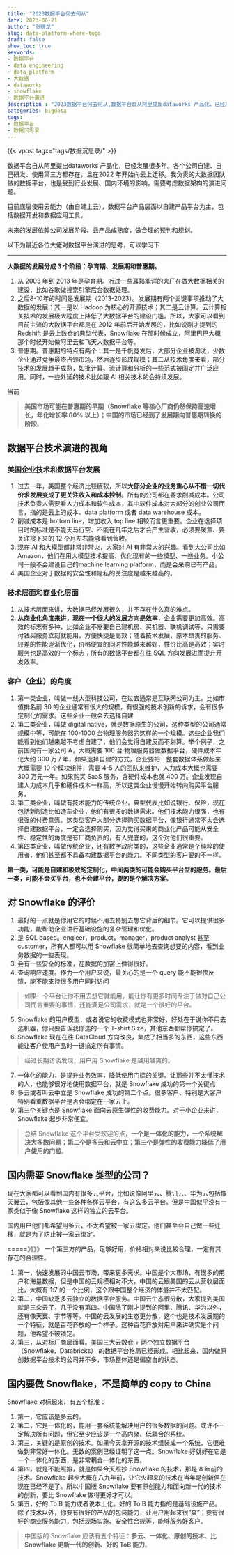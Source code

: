 ```yaml
---
title: "2023数据平台何去何从"
date: 2023-06-21
author: "张晓龙"
slug: data-platform-where-togo
draft: false
show_toc: true
keywords:
- 数据平台
- data engineering
- data platform
- 大数据
- dataworks
- snowflake
- 数据平台演进
description : "2023数据平台何去何从,数据平台自从阿里提出dataworks 产品化，已经发展很多年。各个公司自建、自己研发、使用第三方都存在，且在2022 年开始向云上迁移。我负责的大数据团队做的数据平台，也是受到行业发展、国内环境的影响，需要考虑数据架构的演进问题。"
categories: bigdata
tags:
- 数据平台
- 数据沉思录
---
```


{{< vpost tagx="tags/数据沉思录/" >}}

数据平台自从阿里提出dataworks 产品化，已经发展很多年。各个公司自建、自己研发、使用第三方都存在，且在2022 年开始向云上迁移。我负责的大数据团队做的数据平台，也是受到行业发展、国内环境的影响，需要考虑数据架构的演进问题。

目前底层使用云能力（由自建上云），数据平台产品层面以自建产品平台为主，包括数据开发和数据应用工具。

未来的发展依赖公司发展阶段、云产品成熟度，做合理的预判和规划。

以下为最近各位大佬对数据平台演进的思考，可以学习下

---

**大数据的发展分成 3 个阶段：孕育期、发展期和普惠期。**

1. 从 2003 年到 2013 年是孕育期。听过一些耳熟能详的大厂在做大数据相关的建设，比如谷歌做搜索引擎后台数据处理。
2. 之后8-10年的时间是发展期（2013-2023）。发展期有两个关键事项推动了大数据的发展：其一是以 Hadoop 为核心的开源技术；其二是云计算。云计算相关技术的发展极大程度上降低了大数据平台的建设门槛。所以，大家可以看到目前主流的大数据平台都是在 2012 年前后开始发展的，比如说刚才提到的 Redshift 是云上数仓的典型代表，Snowflake 在那时候成立，阿里巴巴大概那个时候开始做阿里云和飞天大数据平台等。
3. 普惠期。普惠期的特点有两个：其一是千帆竞发后，大部分企业被淘汰，少数企业通过竞争最终占领市场，然后逐步形成规模；其二从技术角度来看，部分技术的发展趋于成熟，如批计算、流计算和分析的一些范式被固定并广泛应用。同时，一些外延的技术比如跟 AI 相关技术的会持续发展。

当前

> **美国市场可能在普惠期的早期（Snowflake 等核心厂商仍然保持高速增长，年化增长率 60% 以上）；中国的市场已经到了发展期向普惠期转换的阶段**。

## 数据平台技术演进的视角

### 美国企业技术和数据平台发展

1. 过去一年，美国整个经济比较疲软，所以**大部分企业的业务重心从不惜一切代价求发展变成了更关注收入和成本控制**。所有的公司都在要求削减成本。公司技术负责人需要看人力成本和软件成本，其中软件成本对大部分的创业公司而言，指的是云上的成本、data platform 或者 data warehouse 成本。
2. 削减成本是 bottom line，增加收入 top line 相较而言更重要。企业在选择项目时的标准是不能天马行空、不能在几年之后才会产生营收，必须要聚焦、要关注接下来的 12 个月左右能够看到营收。
3. 现在 AI 和大模型都非常非常火，大家对 AI 有非常大的兴趣。看到大公司比如 Amazon，他们在用大模型技术提高、优化现有的一些模型、一些业务。小公司一般不会建设自己的machine learning platform，而是会采购已有产品。
4. 美国企业对于数据的安全性和隐私的关注度是越来越高的。

### 技术层面和商业化层面

1. 从技术层面来讲，大数据已经发展很久，并不存在什么真的难点。
2. **从商业化角度来讲，现在一个很大的发展方向是效率**，企业需要更加高效。高效的标志有多种，比如企业不需要自己建机房、买机器、联机调试等，只需要付钱买服务立刻就能用，方便快捷是高效；随着技术发展，原本昂贵的服务、较差的性能逐渐优化，价格便宜的同时性能越来越好，性价比高是高效；实时服务也是高效的一个标志；所有的数据平台都在往 SQL 方向发展进而提升开发效率。

### 客户（企业）的角度

1. 第一类企业，叫做一线大型科技公司，在过去通常是互联网公司为主。比如市值排名前 30 的企业通常有很大的规模，有很强的技术创新的诉求，会有很多定制化的需求。这些企业一般会去选择自建
2. 第二类企业，叫做 digital native，就是数据原生的公司，这种类型的公司通常规模中等，可能在 100-1000 台物理服务器的这样的一个规模。这些企业我们能看到他们越来越不考虑自建了，他们会觉得自建反而不划算。举个例子，之前国内有一家公司 A，大概需要 100 台 物理服务器做数据平台，硬件成本年化大约 300 万 / 年，如果选择自建的方式，企业要把一整套数据体系做起来大概需要 10 个模块组件，需要 4-5 人的团队来维护，人力成本大概也需要 300 万元一年。如果购买 SaaS 服务，含硬件成本也就 400 万。企业发现自建人力成本几乎和硬件成本一样高，所以这类企业慢慢开始转向购买平台服务。
3. 第三类企业，叫做有技术能力的传统企业，典型代表比如说银行、保险，现在包括新制造比如造车企业，他们有很多的数据需求。他们技术能力很强，也有很强的付费意愿。这类型客户大部分选择购买数据平台，像银行通常不太会选择自建数据平台，一定会选择购买，因为觉得买来的商业化产品可能从安全性、稳定性的角度是有厂商负责的，有人兜底的，这个对他们很重要。
4. 第四类企业，叫做传统企业，还有数字政府类的，这些企业通常是个纯粹的使用者，他们甚至都不具备构建数据平台的能力。不同类型的客户要的不一样。

**第一类，可能是自建和极致的定制化，中间两类的可能会购买平台型的服务。最后一类，可能不会买平台，也不会建平台，要的是个解决方案。**

## 对 Snowflake 的评价

1. 最好的一点就是你用它的时候不用去特别去想它背后的细节。它可以提供很多功能，能帮助企业进行基础设施的复杂管理和优化。
2. 是 SQL based。engieer，product，manager，product analyst 甚至 customer，所有人都可以用 Snowflake 很简单地去查询想要的内容，看到业务数据的一些表现。
3. 会有一些安全的标准，在数据的加密上做得很好。
4. 查询响应速度。作为一个用户来说，最关心的是一个 query 能不能很快反馈，能不能支持很多用户同时访问

> 如果一个平台让你不用去想它就能用，能让你有更多时间专注于做对自己公司而言重要的事情，还能满足公司需求，就是一个很好的平台。

5. Snowflake 的用户模型，或者说它的收费模式也非常好，好处在于说你不用去选机器，你只要告诉我你选的一个 T-shirt Size，其他东西都帮你搞定了。
6. Snowflake 现在在往 DataCloud 方向改良，集成了相当多的东西，这些东西能让客户使用产品时一键搞定所有事情。

> 经过长期访谈发现，用户用 Snowflake 是越用越爽的。

7. 一体化的能力，是提升业务效率，降低使用门槛的关键。让那些并不太懂技术的人，也能够很好地使用数据平台，就是 Snowflake 成功的第一个关键点
8. 多云或者叫云中立是 Snowflake 成功的第二个点。很多客户、特别是大客户特别看重数据平台是否会绑定在一家云上。
9. 第三个关键点是 Snowflake 面向云原生弹性的收费能力。对于小企业来讲， Snowflake 起步非常便宜。

> 总结 Snowflake 这个平台受欢迎的点，**一个是一体化的能力，一个系统解决大多数问题；第二个是多云和云中立；第三个是弹性的收费能力降低了用户使用的门槛**。

## 国内需要 Snowflake 类型的公司？

现在大家都可以看到国内有很多云平台，比如说像阿里云、腾讯云、华为云包括像天翼云，包括像其他一些各种各样云平台，有这么多云平台。但是中国似乎没有一家类似于像 Snowflake 这样的独立的云平台。

国内用户他们都希望用多云，不太希望被一家云绑定。他们甚至会自己做一些迁移，就是为了防止被一家云绑定。

=====》》》》 一个第三方的产品，足够好用，价格相对来说比较合理，一定有其存在的合理性。

1. 第一，快速发展的中国云市场，带来更多需求。中国是个大市场，有很多的用户和海量数据，但是中国的云规模相对不大，中国的云跟美国的云从营收层面比，大概有 1:7 的一个比例，这个跟中国整个经济的体量并不太匹配。
2. 第二，中国缺乏多云独立的数据平台服务。中国云生态很分散，大家提到美国就是三朵云了，几乎没有第四。中国除了刚才提到的阿里、腾讯、华为以外，还有像天翼、字节等等。中国的云发展的生态更分散，这个也是技术发展期的一个特征，就是百花齐放的一个样子。这种百花齐放对用户来讲确实是个问题，他希望不被锁定。
3. 第三，从对标厂商层面看。美国三大云数仓 + 两个独立数据平台（Snowflake，Databricks） 的数据平台格局已经形成。相比起来，国内做原创数据平台技术的公司并不多，市场整体还是偏空白的状态。

## 国内要做 Snowflake，不是简单的 copy to China

Snowflake 对标起来，有五个标准：

1. 第一，它应该是多云的。
2. 第二，它是一体化的，能用一套系统能解决用户的很多数据的问题。或许不一定解决所有问题，但它至少应该是一个高内聚、低耦合的系统。
3. 第三，关键的是原创的技术。如果今天拿开源的技术组装成一个系统，它很难做到非常好一体化。无数的案例已经证明了这一点。Snowflake 好就好在它是一个一体化的东西，是非常耦合一体化的东西。
4. 第四，就是不能照搬，就是如果今天照抄 Snowflake 的技术，那是 8 年前的技术。Snowflake 起步大概在八九年前，让它火起来的技术在当年是创新但在现在已经不是了。所以中国版 Snowflake 要有原创能力和面向新一代的技术的创新，要比 Snowflake 做得更好才可以。
5. 第五，好的 To B 能力或者说本土化。好的 To B 能力指的是基础设施产品。除了技术以外，你要有很好的产品的包装能力，让用户用起来很“爽”；要有很好的商业服务能力，包括现场实施、安全性合规等，能够服务好客户。

> 中国版的 Snowflake 应该有五个特征：**多云、一体化、原创的技术、比 Snowflake 更新一代的创新、好的 ToB 能力**。